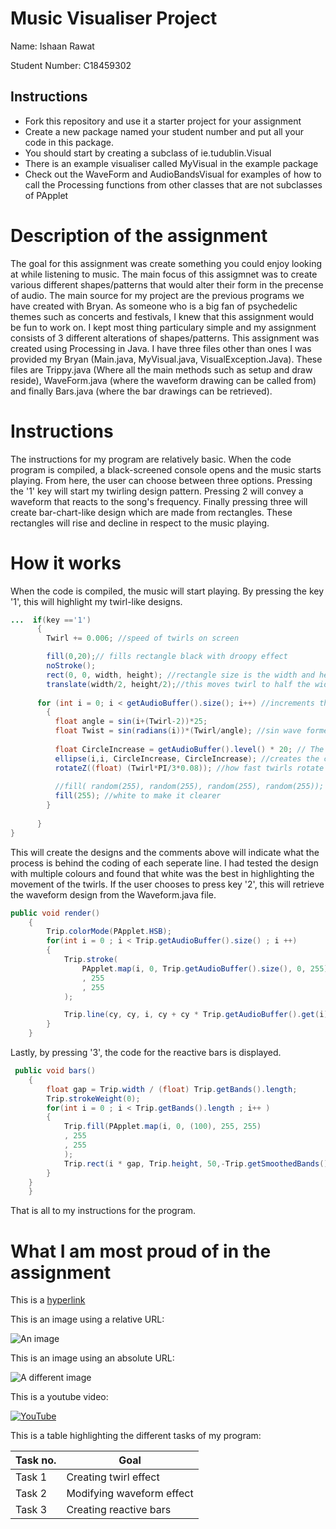 # Music Visualiser Project

Name: Ishaan Rawat

Student Number: C18459302

## Instructions
- Fork this repository and use it a starter project for your assignment
- Create a new package named your student number and put all your code in this package.
- You should start by creating a subclass of ie.tudublin.Visual
- There is an example visualiser called MyVisual in the example package
- Check out the WaveForm and AudioBandsVisual for examples of how to call the Processing functions from other classes that are not subclasses of PApplet

# Description of the assignment
The goal for this assignment was create something you could enjoy looking at while listening to music. The main focus of this assigmnet was to create various different shapes/patterns that would alter their form in the precense of audio. The main source for my project are the previous programs we have created with Bryan. As someone who is a big fan of psychedelic themes such as concerts and festivals, I knew that this assignment would be fun to work on. I kept most thing particulary simple and my assignment consists of 3 different alterations of shapes/patterns. This assignment was created using Processing in Java. I have three files other than ones I was provided my Bryan (Main.java, MyVisual.java, VisualException.Java). These files are Trippy.java (Where all the main methods such as setup and draw reside), WaveForm.java (where the waveform drawing can be called from) and finally Bars.java (where the bar drawings can be retrieved).

# Instructions
The instructions for my program are relatively basic. When the code program is compiled, a black-screened console opens and the music starts playing. From here, the user can choose between three options. Pressing the '1' key will start my twirling design pattern. Pressing 2 will convey a waveform that reacts to the song's frequency. Finally pressing three will create bar-chart-like design which are made from rectangles. These rectangles will rise and decline in respect to the music playing.

# How it works
When the code is compiled, the music will start playing. By pressing the key '1', this will highlight my twirl-like designs. 
```Java
...  if(key =='1')
      {
        Twirl += 0.006; //speed of twirls on screen

        fill(0,20);// fills rectangle black with droopy effect
        noStroke();
        rect(0, 0, width, height); //rectangle size is the width and height of screen
        translate(width/2, height/2);//this moves twirl to half the width, half the length (center of screen)
      
      for (int i = 0; i < getAudioBuffer().size(); i++) //increments through the length of the song
        {
          float angle = sin(i+(Twirl-2))*25;
          float Twist = sin(radians(i))*(Twirl/angle); //sin wave formed with each part of the song which accelerates with the speed 
  
          float CircleIncrease = getAudioBuffer().level() * 20; // The circles increase depending onthe beat
          ellipse(i,i, CircleIncrease, CircleIncrease); //creates the circles in the twirls
          rotateZ((float) (Twirl*PI/3*0.08)); //how fast twirls rotate
  
          //fill( random(255), random(255), random(255), random(255)); //this is multicoloured twirls
          fill(255); //white to make it clearer 
        } 
  
      }
}
```
This will create the designs and the comments above will indicate what the process is behind the coding of each seperate line. I had tested the design with multiple colours and found that white was the best in highlighting the movement of the twirls. If the user chooses to press key '2', this will retrieve the waveform design from the Waveform.java file. 

```Java
public void render()
    {
        Trip.colorMode(PApplet.HSB);
        for(int i = 0 ; i < Trip.getAudioBuffer().size() ; i ++)
        {
            Trip.stroke(
                PApplet.map(i, 0, Trip.getAudioBuffer().size(), 0, 255)
                , 255
                , 255
            );

            Trip.line(cy, cy, i, cy + cy * Trip.getAudioBuffer().get(i));
        }
    }
```
Lastly, by pressing '3', the code for the reactive bars is displayed.

```Java
 public void bars()
    {
        float gap = Trip.width / (float) Trip.getBands().length;
        Trip.strokeWeight(0);
        for(int i = 0 ; i < Trip.getBands().length ; i++ )
        {
            Trip.fill(PApplet.map(i, 0, (100), 255, 255)
            , 255
            , 255
            );
            Trip.rect(i * gap, Trip.height, 50,-Trip.getSmoothedBands()[i]+8); 
        }
    }
    }
```
That is all to my instructions for the program.


# What I am most proud of in the assignment


This is a [hyperlink](http://bryanduggan.org)




This is an image using a relative URL:

![An image](images/p8.png)

This is an image using an absolute URL:

![A different image](https://bryanduggandotorg.files.wordpress.com/2019/02/infinite-forms-00045.png?w=595&h=&zoom=2)

This is a youtube video:

[![YouTube](http://img.youtube.com/vi/J2kHSSFA4NU/0.jpg)](https://www.youtube.com/watch?v=J2kHSSFA4NU)

This is a table highlighting the different tasks of my program:

| Task no. | Goal |
|-----------|-----------|
|Task 1 | Creating twirl effect|
|Task 2| Modifying waveform effect |
|Task 3 | Creating reactive bars |


